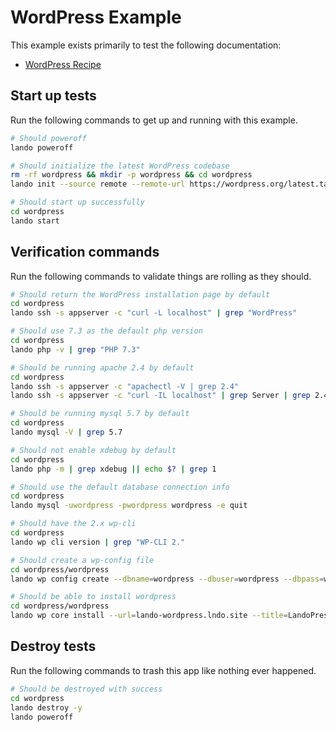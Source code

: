 WordPress Example
=================

This example exists primarily to test the following documentation:

* [WordPress Recipe](https://docs.devwithlando.io/tutorials/wordpress.html)

Start up tests
--------------

Run the following commands to get up and running with this example.

```bash
# Should poweroff
lando poweroff

# Should initialize the latest WordPress codebase
rm -rf wordpress && mkdir -p wordpress && cd wordpress
lando init --source remote --remote-url https://wordpress.org/latest.tar.gz --recipe wordpress --webroot wordpress --name lando-wordpress

# Should start up successfully
cd wordpress
lando start
```

Verification commands
---------------------

Run the following commands to validate things are rolling as they should.

```bash
# Should return the WordPress installation page by default
cd wordpress
lando ssh -s appserver -c "curl -L localhost" | grep "WordPress"

# Should use 7.3 as the default php version
cd wordpress
lando php -v | grep "PHP 7.3"

# Should be running apache 2.4 by default
cd wordpress
lando ssh -s appserver -c "apachectl -V | grep 2.4"
lando ssh -s appserver -c "curl -IL localhost" | grep Server | grep 2.4

# Should be running mysql 5.7 by default
cd wordpress
lando mysql -V | grep 5.7

# Should not enable xdebug by default
cd wordpress
lando php -m | grep xdebug || echo $? | grep 1

# Should use the default database connection info
cd wordpress
lando mysql -uwordpress -pwordpress wordpress -e quit

# Should have the 2.x wp-cli
cd wordpress
lando wp cli version | grep "WP-CLI 2."

# Should create a wp-config file
cd wordpress/wordpress
lando wp config create --dbname=wordpress --dbuser=wordpress --dbpass=wordpress --dbhost=database --force

# Should be able to install wordpress
cd wordpress/wordpress
lando wp core install --url=lando-wordpress.lndo.site --title=LandoPress --admin_user=admin --admin_email=mike@pirog.com --skip-email
```

Destroy tests
-------------

Run the following commands to trash this app like nothing ever happened.

```bash
# Should be destroyed with success
cd wordpress
lando destroy -y
lando poweroff
```
